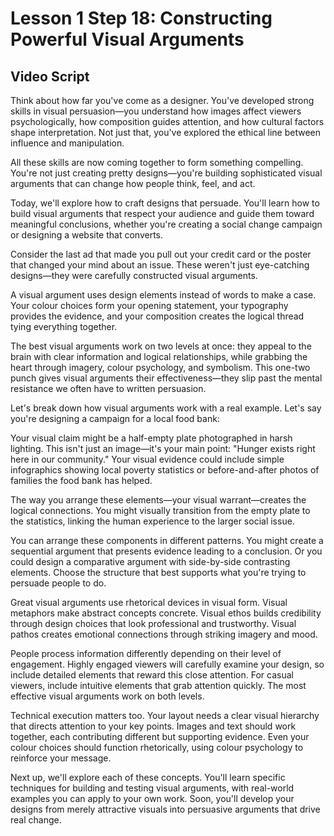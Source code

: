 # **Lesson 1 Step 18: Constructing Powerful Visual Arguments**

## **Video Script**

Think about how far you've come as a designer. You've developed strong skills in visual persuasion—you understand how images affect viewers psychologically, how composition guides attention, and how cultural factors shape interpretation. Not just that, you've explored the ethical line between influence and manipulation.

All these skills are now coming together to form something compelling. You're not just creating pretty designs—you're building sophisticated visual arguments that can change how people think, feel, and act.

Today, we'll explore how to craft designs that persuade. You'll learn how to build visual arguments that respect your audience and guide them toward meaningful conclusions, whether you're creating a social change campaign or designing a website that converts.

Consider the last ad that made you pull out your credit card or the poster that changed your mind about an issue. These weren't just eye-catching designs—they were carefully constructed visual arguments.

A visual argument uses design elements instead of words to make a case. Your colour choices form your opening statement, your typography provides the evidence, and your composition creates the logical thread tying everything together.

The best visual arguments work on two levels at once: they appeal to the brain with clear information and logical relationships, while grabbing the heart through imagery, colour psychology, and symbolism. This one-two punch gives visual arguments their effectiveness—they slip past the mental resistance we often have to written persuasion.

Let's break down how visual arguments work with a real example. Let's say you're designing a campaign for a local food bank:

Your visual claim might be a half-empty plate photographed in harsh lighting. This isn't just an image—it's your main point: "Hunger exists right here in our community." Your visual evidence could include simple infographics showing local poverty statistics or before-and-after photos of families the food bank has helped.

The way you arrange these elements—your visual warrant—creates the logical connections. You might visually transition from the empty plate to the statistics, linking the human experience to the larger social issue.

You can arrange these components in different patterns. You might create a sequential argument that presents evidence leading to a conclusion. Or you could design a comparative argument with side-by-side contrasting elements. Choose the structure that best supports what you're trying to persuade people to do.

Great visual arguments use rhetorical devices in visual form. Visual metaphors make abstract concepts concrete. Visual ethos builds credibility through design choices that look professional and trustworthy. Visual pathos creates emotional connections through striking imagery and mood.

People process information differently depending on their level of engagement. Highly engaged viewers will carefully examine your design, so include detailed elements that reward this close attention. For casual viewers, include intuitive elements that grab attention quickly. The most effective visual arguments work on both levels.

Technical execution matters too. Your layout needs a clear visual hierarchy that directs attention to your key points. Images and text should work together, each contributing different but supporting evidence. Even your colour choices should function rhetorically, using colour psychology to reinforce your message.

Next up, we'll explore each of these concepts. You'll learn specific techniques for building and testing visual arguments, with real-world examples you can apply to your own work. Soon, you'll develop your designs from merely attractive visuals into persuasive arguments that drive real change.

